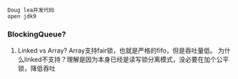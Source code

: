 ```
Doug lea并发代码
open jdk9
```
### BlockingQueue?
1. Linked vs Array?
Array支持fair锁，也就是严格的fifo，但是吞吐量低。
为什么linked不支持？理解是因为本身已经是读写锁分离模式，没必要在加个公平锁，降低吞吐
